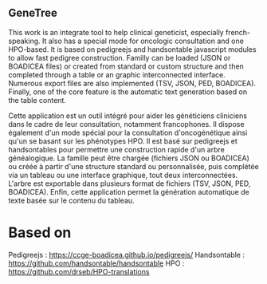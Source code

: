 
## GeneTree
This work is an integrate tool to help clinical geneticist, especially french-speaking. It also has a special mode for oncologic consultation and one HPO-based.
It is based on pedigreejs and handsontable javascript modules to allow fast pedigree construction.
Familly can be loaded (JSON or BOADICEA files) or created from standard or custom structure and then completed through a table or an graphic interconnected interface.
Numerous export files are also implemented (TSV, JSON, PED, BOADICEA).
Finally, one of the core feature is the automatic text generation based on the table content.


Cette application est un outil intégré pour aider les généticiens cliniciens dans le cadre de leur consultation, notamment francophones.
Il dispose également d'un mode spécial pour la consultation d'oncogénétique ainsi qu'un se basant sur les phénotypes HPO.
Il est basé sur pedigreejs et handsontables pour permettre une construction rapide d'un arbre généalogique.
La famille peut être chargée (fichiers JSON ou BOADICEA) ou créée à partir d'une structure standard ou personnalisée, puis complétée via un tableau ou une interface graphique, tout deux interconnectées.
L'arbre est exportable dans plusieurs format de fichiers (TSV, JSON, PED, BOADICEA).
Enfin, cette application permet la génération automatique de texte basée sur le contenu du tableau.

# Based on
Pedigreejs : https://ccge-boadicea.github.io/pedigreejs/
Handsontable : https://github.com/handsontable/handsontable
HPO : https://github.com/drseb/HPO-translations
